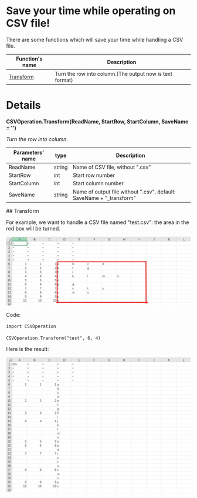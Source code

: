 # Save your time while operating on CSV file!

There are some functions which will save your time while handling a CSV file.

| Function's name | Description |
| --------------- | --------------------------------------|
|[Transform](#Transform) | Turn the row into column.(The output now is text format) |

# Details

**CSVOperation.Transform(ReadName, StartRow, StartColumn, SaveName = '')**

*Turn the row into column.*

| Parameters' name | type | Description |
| ---------------- | ---- | ----------- |
| ReadName | string | Name of CSV file, without ".csv" |
| StartRow | int | Start row number |
| StartColumn | int | Start column number |
| SaveName | string | Name of output file without ".csv", default: SaveName + "_transform" |

##<T id="Transform"> Transform </T>

For example, we want to handle a CSV file named "test.csv": the area in the red box will be turned.

![image](pictures_for_README/transform_origin.png)

Code:

```
import CSVOperation

CSVOperation.Transform("test", 6, 4)
```

Here is the result:

![image](pictures_for_README/transform_after.png)